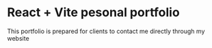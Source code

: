 # React + Vite pesonal portfolio

This portfolio is prepared for clients to contact me directly through my website
